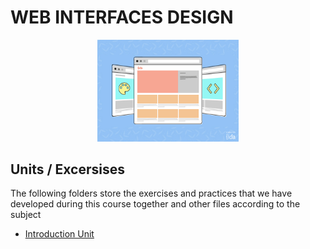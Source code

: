# WEB INTERFACES DESIGN

<div align="center">
<img width = 45% src = "../img/dor.jpg">
</div>

## Units / Excersises

The following folders store the exercises and practices that we have developed during this course together and other files according to the subject

- [Introduction Unit](ut0/)

